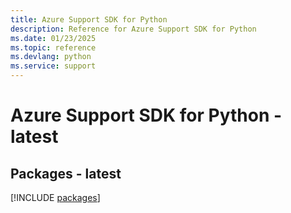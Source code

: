 ```yaml
---
title: Azure Support SDK for Python
description: Reference for Azure Support SDK for Python
ms.date: 01/23/2025
ms.topic: reference
ms.devlang: python
ms.service: support
---
```

# Azure Support SDK for Python - latest
## Packages - latest
[!INCLUDE [packages](support-index.md)]
